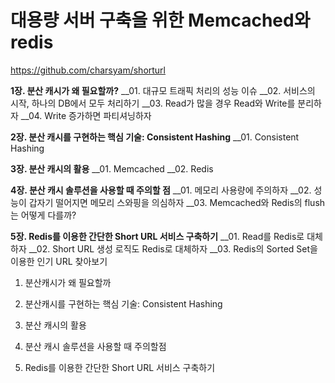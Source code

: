 # 대용량 서버 구축을 위한 Memcached와 redis

https://github.com/charsyam/shorturl



**1장. 분산 캐시가 왜 필요할까?**
__01. 대규모 트래픽 처리의 성능 이슈
__02. 서비스의 시작, 하나의 DB에서 모두 처리하기
__03. Read가 많을 경우 Read와 Write를 분리하자
__04. Write 증가하면 파티셔닝하자

**2장. 분산 캐시를 구현하는 핵심 기술: Consistent Hashing**
__01. Consistent Hashing

**3장. 분산 캐시의 활용**
__01. Memcached
__02. Redis

**4장. 분산 캐시 솔루션을 사용할 때 주의할 점**
__01. 메모리 사용량에 주의하자
__02. 성능이 갑자기 떨어지면 메모리 스와핑을 의심하자
__03. Memcached와 Redis의 flush는 어떻게 다를까?

**5장. Redis를 이용한 간단한 Short URL 서비스 구축하기**
__01. Read를 Redis로 대체하자
__02. Short URL 생성 로직도 Redis로 대체하자
__03. Redis의 Sorted Set을 이용한 인기 URL 찾아보기





1. 분산캐시가 왜 필요할까

2. 분산캐시를 구현하는 핵심 기술: Consistent Hashing
3. 분산 캐시의 활용
4. 분산 캐시 솔루션을 사용할 때 주의할점
5. Redis를 이용한 간단한 Short URL 서비스 구축하기
